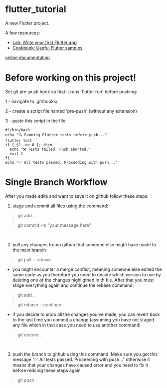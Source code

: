 # flutter_tutorial

A new Flutter project.

A few resources:

- [Lab: Write your first Flutter app](https://docs.flutter.dev/get-started/codelab)
- [Cookbook: Useful Flutter samples](https://docs.flutter.dev/cookbook)

[online documentation](https://docs.flutter.dev/)

# Before working on this project!

Set git pre-push hook so that it runs 'flutter run' before pushing:

1 - navigate to .git/hooks/

2 - create a script file named 'pre-push' (without any extension)

3 - paste this script in the file:

```
#!/bin/bash
echo "🔍 Running Flutter tests before push..."
flutter test
if [ $? -ne 0 ]; then
  echo "❌ Tests failed. Push aborted."
  exit 1
fi
echo "✅ All tests passed. Proceeding with push..."
```

# Single Branch Workflow

After you made edits and want to save it on github follow these steps:

1. stage and commit all files using the command:

> git add .
> 
> git commit -m "your message here"
<br>

2. pull any changes fromn github that someone else might have made to the main branch

> git pull --rebase

- you might encounter a merge conflict, meaning someone else edited the same code as you therefore you
need to decide which version to use by deleting one of the changes highligthed in th file. After that you must
stage everything again and continue the rebase command:

> git add .
> 
> git rebase --continue

- if you decide to undo all the changes you've made, you can revert back to the last time you commit a change (assuming you have not staged any file
which in that case you need to use another command)

> git restore .
<br>

3. push the branch to github using this command. Make sure you get this message "✅ All tests passed. Proceeding with push..." otherwise
it means that your changes have caused error and you need to fix it before redoing these steps again

> git push
